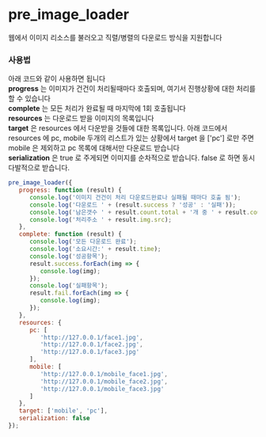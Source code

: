 # pre_image_loader
웹에서 이미지 리소스를 불러오고 직렬/병렬의 다운로드 방식을 지원합니다

### 사용법
아래 코드와 같이 사용하면 됩니다  
**progress** 는 이미지가 건건이 처리될때마다 호출되며, 여기서 진행상황에 대한 처리를 할 수 있습니다  
**complete** 는 모든 처리가 완료될 때 마지막에 1회 호출됩니다  
**resources** 는 다운로드 받을 이미지의 목록입니다  
**target** 은 resources 에서 다운받을 것들에 대한 목록입니다. 아래 코드에서 resources 에 pc, mobile 두개의 리스트가 있는 상황에서 target 을 ['pc'] 로만 주면 mobile 은 제외하고 pc 목록에 대해서만 다운로드 받습니다  
**serialization** 은 true 로 주게되면 이미지를 순차적으로 받습니다. false 로 하면 동시 다발적으로 받습니다.  

```javascript
pre_image_loader({
   progress: function (result) {
      console.log('이미지 건건이 처리 다운로드완료나 실패될 때마다 호출 됨');
      console.log('다운로드 ' + (result.success ? '성공' : '실패'));
      console.log('남은갯수 ' + result.count.total + '개 중 ' + result.count.left + '개 남음');
      console.log('처리주소 ' + result.img.src);
   },
   complete: function (result) {
      console.log('모든 다운로드 완료');
      console.log('소요시간:' + result.time);
      console.log('성공항목');
      result.success.forEach(img => {
         console.log(img);
      });
      console.log('실패항목');
      result.fail.forEach(img => {
         console.log(img);
      });
   },
   resources: {
      pc: [
         'http://127.0.0.1/face1.jpg',
         'http://127.0.0.1/face2.jpg',
         'http://127.0.0.1/face3.jpg'
      ],
      mobile: [
         'http://127.0.0.1/mobile_face1.jpg',
         'http://127.0.0.1/mobile_face2.jpg',
         'http://127.0.0.1/mobile_face3.jpg'
      ]
   },
   target: ['mobile', 'pc'],
   serialization: false
});
```

